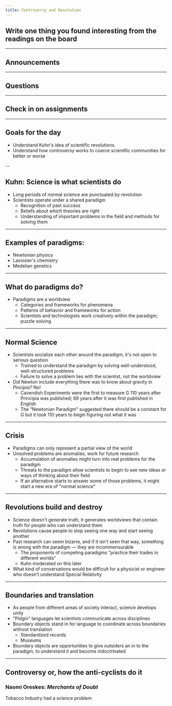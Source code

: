 ```yaml
---
title: Controversy and Revolution
---
```


## Write one thing you found interesting from the readings on the board

---

## Announcements

---

## Questions

---

## Check in on assignments

---

## Goals for the day

* Understand Kuhn's idea of scientific revolutions.
* Understand how controversy works to coerce scientific communities for better or worse

--

## Kuhn: Science is what scientists do

* Long periods of normal science are punctuated by revolution
* Scientists operate under a shared paradigm
  * Recognition of past success
  * Beliefs about which theories are right
  * Understanding of important problems in the field and methods for solving them

---

## Examples of paradigms:

* Newtonian physics
* Lavoisier's chemistry
* Medelian genetics

---

## What do paradigms do?

* Paradigms are a worldview
  * Categories and frameworks for phenomena
  * Patterns of behavior and frameworks for action
  * Scientists and technologists work creatively within the paradigm; puzzle solving

---

## Normal Science

* Scientists socialize each other around the paradigm; it's not open to serious question
  * Trained to understand the paradigm by solving well-understood, well-structured problems
  * Failure to solve a problem lies with the scientist, not the worldview
* Did Newton include everything there was to know about gravity in _Pincipia?_ No!
  * Cavendish Experiments were the first to measure G 110 years after Principia was published; 69 years after it was first published in English
  * The "Newtonian Paradigm" suggested there should be a constant for G but it took 110 years to begin figuring out what it was

---

## Crisis

* Paradigms can only represent a partial view of the world
* Unsolved problems are anomalies, work for future research
  * Accumulation of anomalies might turn into real problems for the paradigm
  * Threats to the paradigm allow scientists to begin to see new ideas or ways of thinking about their field
  * If an alternative starts to answer some of those problems, it might start a new era of "normal science"

---

## Revolutions build and destroy

* Science doesn't generate truth, it generates worldviews that contain truth for people who can understand them
* Revolutions cause people to stop seeing one way and start seeing another
* Past research can seem bizarre, and if it isn't seen that way, something is wrong with the paradigm — they are incommensurable
  * The proponents of competing paradigms "practice their trades in different worlds"
  * Kuhn moderated on this later
* What kind of conversations would be difficult for a physicist or engineer who doesn't understand Special Relativity

---

## Boundaries and translation

* As people from different areas of society interact, science develops unity
* "Pidgin" languages let scientists communicate across disciplines
* Boundary objects stand in for language to coordinate across boundaries without translation
  * Standardized records
  * Museums
* Boundary objects are opportunities to give outsiders an in to the paradigm, to understand it and become indoctrinated

---

## Controversy or, how the anti-cyclists do it

### Naomi Oreskes: _Merchants of Doubt_

Tobacco Industry had a science problem
